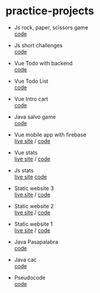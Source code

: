 # practice-projects


- Js rock, paper, scissors game         
[code](https://github.com/amansgz/js-rock-paper-scissors-game)

- Js short challenges     
[code](https://github.com/amansgz/js-short-challenges)


- Vue Todo with backend     
[code](https://github.com/amansgz/vue-todo-with-backend)

- Vue Todo List     
[code](https://github.com/amansgz/vue-todo-list)

- Vue Intro cart     
[code](https://github.com/amansgz/vue-intro-cart)

- Java salvo game     
[code](https://github.com/amansgz/java-salvo-game)

- Vue mobile app with firebase     
[live site]() / [code](https://github.com/amansgz/vue-firebase-mobile-webapp)

- Vue stats      
[live site]() / [code](https://github.com/amansgz/vue-stats)

- Js stats     
[live site]() [code](https://github.com/amansgz/js-stats)

- Static website 3    
[live site](https://amansgz.github.io/static_website3/) / [code](https://github.com/amansgz/static_website3)

- Static website 2     
[live site](https://amansgz.github.io/static_website2/) / [code](https://github.com/amansgz/static_website2)

- Static website 1   
[live site]() / [code](https://github.com/amansgz/static_website1)

- Java Pasapalabra     
[code](https://github.com/amansgz/java_pasapalabra)

- Java cac     
[code](https://github.com/amansgz/java_cac)

- Pseudocode        
[code](https://github.com/amansgz/pseudocode)
